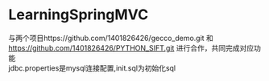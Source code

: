# LearningSpringMVC

与两个项目https://github.com/1401826426/gecco_demo.git 和 https://github.com/1401826426/PYTHON_SIFT.git 
进行合作，共同完成对应功能<br>
jdbc.properties是mysql连接配置,init.sql为初始化sql<br>
